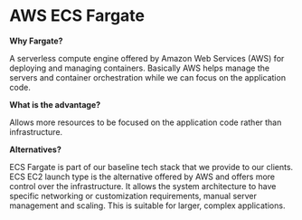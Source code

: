 <!-- Space: DOS -->
<!-- Parent: Create -->

# AWS ECS Fargate

**Why Fargate?**

A serverless compute engine offered by Amazon Web Services (AWS) for deploying and managing containers. Basically AWS helps manage the servers and container orchestration while we can focus on the application code.

**What is the advantage?**

Allows more resources to be focused on the application code rather than infrastructure.

**Alternatives?**

ECS Fargate is part of our baseline tech stack that we provide to our clients. ECS EC2 launch type is the alternative offered by AWS and offers more control over the infrastructure. It allows the system architecture to have specific networking or customization requirements, manual server management and scaling. This is suitable for larger, complex applications.